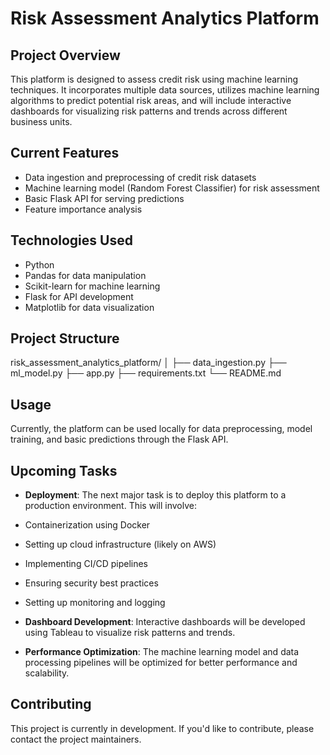 # Risk Assessment Analytics Platform

## Project Overview
This platform is designed to assess credit risk using machine learning techniques. It incorporates multiple data sources, utilizes machine learning algorithms to predict potential risk areas, and will include interactive dashboards for visualizing risk patterns and trends across different business units.

## Current Features
- Data ingestion and preprocessing of credit risk datasets
- Machine learning model (Random Forest Classifier) for risk assessment
- Basic Flask API for serving predictions
- Feature importance analysis

## Technologies Used
- Python
- Pandas for data manipulation
- Scikit-learn for machine learning
- Flask for API development
- Matplotlib for data visualization

## Project Structure 
risk_assessment_analytics_platform/
│
├── data_ingestion.py
├── ml_model.py
├── app.py
├── requirements.txt
└── README.md

## Usage
Currently, the platform can be used locally for data preprocessing, model training, and basic predictions through the Flask API.

## Upcoming Tasks
- **Deployment**: The next major task is to deploy this platform to a production environment. This will involve:
- Containerization using Docker
- Setting up cloud infrastructure (likely on AWS)
- Implementing CI/CD pipelines
- Ensuring security best practices
- Setting up monitoring and logging

- **Dashboard Development**: Interactive dashboards will be developed using Tableau to visualize risk patterns and trends.

- **Performance Optimization**: The machine learning model and data processing pipelines will be optimized for better performance and scalability.

## Contributing
This project is currently in development. If you'd like to contribute, please contact the project maintainers.

